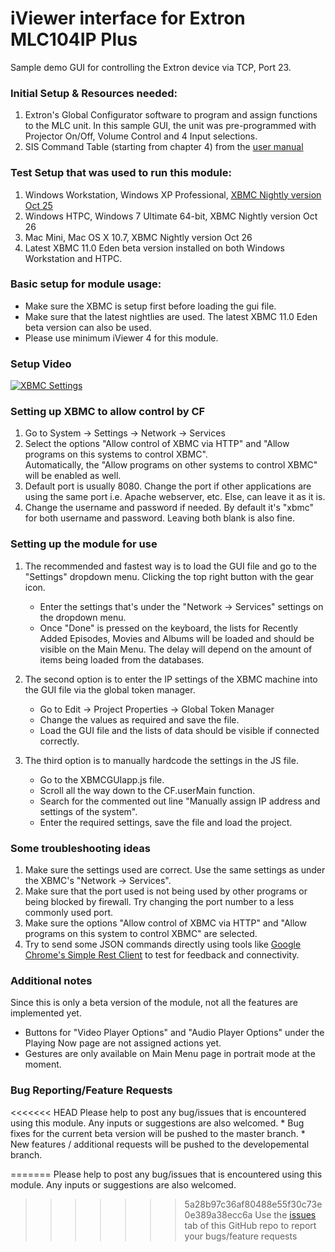 # iViewer interface for Extron MLC104IP Plus

Sample demo GUI for controlling the Extron device via TCP, Port 23.

### Initial Setup & Resources needed:
1. Extron's Global Configurator software to program and assign functions to the MLC unit. In this sample GUI, the unit was pre-programmed with Projector On/Off, Volume Control and 4 Input selections.
1. SIS Command Table (starting from chapter 4) from the [user manual](http://www.google.com/url?sa=t&rct=j&q=&esrc=s&source=web&cd=2&ved=0CC4QFjAB&url=http%3A%2F%2Fmedia.extron.com%2Fdownload%2Ffiles%2Fuserman%2F68-1443-01B_MLC104PlusSer_011309.pdf&ei=-iErU9uJMciArgfHjIHwCA&usg=AFQjCNGO1Akfg9QO8mDByD2e4bx9v18WlA&bvm=bv.63316862,d.bmk&cad=rja) 

### Test Setup that was used to run this module:
1. Windows Workstation, Windows XP Professional, [XBMC Nightly version Oct 25](http://mirrors.xbmc.org/nightlies/win32/XBMCSetup-20111025-cfa1a05-master.exe)
1. Windows HTPC, Windows 7 Ultimate 64-bit, XBMC Nightly version Oct 26 
1. Mac Mini, Mac OS X 10.7, XBMC Nightly version Oct 26
1. Latest XBMC 11.0 Eden beta version installed on both Windows Workstation and HTPC.

### Basic setup for module usage:
* Make sure the XBMC is setup first before loading the gui file.
* Make sure that the latest nightlies are used. The latest XBMC 11.0 Eden beta version can also be used.
* Please use minimum iViewer 4 for this module.

### Setup Video
[![XBMC Settings](https://github.com/CommandFusion/XBMC/raw/master/Docs/XBMC_Settings.png)](http://vimeo.com/commandfusion/xbmcsettings)

### Setting up XBMC to allow control by CF
1. Go to System -> Settings -> Network -> Services
1. Select the options "Allow control of XBMC via HTTP" and "Allow programs on this systems to control XBMC".  
   Automatically, the "Allow programs on other systems to control XBMC" will be enabled as well.
1. Default port is usually 8080. Change the port if other applications are using the same port i.e. Apache webserver, etc. Else, can leave it as it is.
1. Change the username and password if needed. By default it's "xbmc" for both username and password. Leaving both blank is also fine.

###  Setting up the module for use
1. The recommended and fastest way is to load the GUI file and go to the "Settings" dropdown menu. Clicking the top right button with the gear icon.
   * Enter the settings that's under the "Network -> Services" settings on the dropdown menu.
   * Once "Done" is pressed on the keyboard, the lists for Recently Added Episodes, Movies and Albums will be loaded and should be visible on the Main Menu. The delay will depend on the amount of items being loaded from the databases.
	
1. The second option is to enter the IP settings of the XBMC machine into the GUI file via the global token manager.
   * Go to Edit -> Project Properties -> Global Token Manager
   * Change the values as required and save the file.
   * Load the GUI file and the lists of data should be visible if connected correctly.

1. The third option is to manually hardcode the settings in the JS file.
   * Go to the XBMCGUIapp.js file.
   * Scroll all the way down to the CF.userMain function.
   * Search for the commented out line "Manually assign IP address and settings of the system".
   * Enter the required settings, save the file and load the project.
	
### Some troubleshooting ideas
1. Make sure the settings used are correct. Use the same settings as under the XBMC's "Network -> Services".
1. Make sure that the port used is not being used by other programs or being blocked by firewall. Try changing the port number to a less commonly used port.
1. Make sure the options "Allow control of XBMC via HTTP" and "Allow programs on this system to control XBMC" are selected.
1. Try to send some JSON commands directly using tools like [Google Chrome's Simple Rest Client](http://voxcommando.com/forum/index.php?action=dlattach;topic=10.0;attach=436;image) to test for feedback and connectivity.

### Additional notes
Since this is only a beta version of the module, not all the features are implemented yet.
* Buttons for "Video Player Options" and "Audio Player Options" under the Playing Now page are not assigned actions yet.
* Gestures are only available on Main Menu page in portrait mode at the moment.

### Bug Reporting/Feature Requests
<<<<<<< HEAD
Please help to post any bug/issues that is encountered using this module. Any inputs or suggestions are also welcomed.
	* Bug fixes for the current beta version will be pushed to the master branch.
	* New features / additional requests will be pushed to the developemental branch.

=======
Please help to post any bug/issues that is encountered using this module. Any inputs or suggestions are also welcomed.  

>>>>>>> 5a28b97c36af80488e55f30c73e0e389a38ecc6a
Use the [issues](https://github.com/CommandFusion/XBMC/issues) tab of this GitHub repo to report your bugs/feature requests